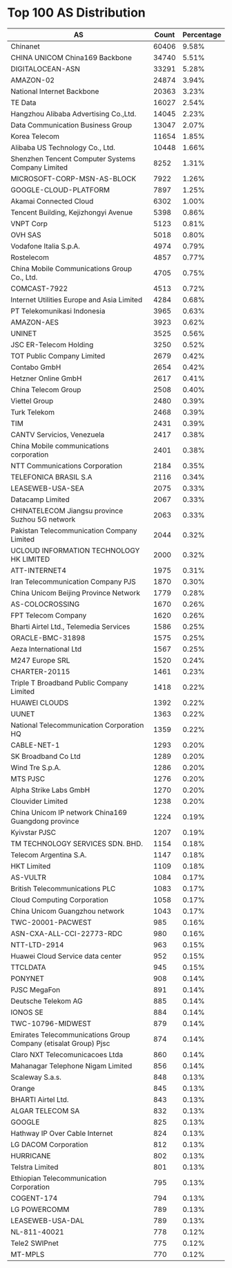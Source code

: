 # Top 100 AS Distribution
| AS | Count | Percentage |
|----|----|----|
| Chinanet | 60406 | 9.58% |
| CHINA UNICOM China169 Backbone | 34740 | 5.51% |
| DIGITALOCEAN-ASN | 33291 | 5.28% |
| AMAZON-02 | 24874 | 3.94% |
| National Internet Backbone | 20363 | 3.23% |
| TE Data | 16027 | 2.54% |
| Hangzhou Alibaba Advertising Co.,Ltd. | 14045 | 2.23% |
| Data Communication Business Group | 13047 | 2.07% |
| Korea Telecom | 11654 | 1.85% |
| Alibaba US Technology Co., Ltd. | 10448 | 1.66% |
| Shenzhen Tencent Computer Systems Company Limited | 8252 | 1.31% |
| MICROSOFT-CORP-MSN-AS-BLOCK | 7922 | 1.26% |
| GOOGLE-CLOUD-PLATFORM | 7897 | 1.25% |
| Akamai Connected Cloud | 6302 | 1.00% |
| Tencent Building, Kejizhongyi Avenue | 5398 | 0.86% |
| VNPT Corp | 5123 | 0.81% |
| OVH SAS | 5018 | 0.80% |
| Vodafone Italia S.p.A. | 4974 | 0.79% |
| Rostelecom | 4857 | 0.77% |
| China Mobile Communications Group Co., Ltd. | 4705 | 0.75% |
| COMCAST-7922 | 4513 | 0.72% |
| Internet Utilities Europe and Asia Limited | 4284 | 0.68% |
| PT Telekomunikasi Indonesia | 3965 | 0.63% |
| AMAZON-AES | 3923 | 0.62% |
| UNINET | 3525 | 0.56% |
| JSC ER-Telecom Holding | 3250 | 0.52% |
| TOT Public Company Limited | 2679 | 0.42% |
| Contabo GmbH | 2654 | 0.42% |
| Hetzner Online GmbH | 2617 | 0.41% |
| China Telecom Group | 2508 | 0.40% |
| Viettel Group | 2480 | 0.39% |
| Turk Telekom | 2468 | 0.39% |
| TIM | 2431 | 0.39% |
| CANTV Servicios, Venezuela | 2417 | 0.38% |
| China Mobile communications corporation | 2401 | 0.38% |
| NTT Communications Corporation | 2184 | 0.35% |
| TELEFONICA BRASIL S.A | 2116 | 0.34% |
| LEASEWEB-USA-SEA | 2075 | 0.33% |
| Datacamp Limited | 2067 | 0.33% |
| CHINATELECOM Jiangsu province Suzhou 5G network | 2063 | 0.33% |
| Pakistan Telecommunication Company Limited | 2044 | 0.32% |
| UCLOUD INFORMATION TECHNOLOGY HK LIMITED | 2000 | 0.32% |
| ATT-INTERNET4 | 1975 | 0.31% |
| Iran Telecommunication Company PJS | 1870 | 0.30% |
| China Unicom Beijing Province Network | 1779 | 0.28% |
| AS-COLOCROSSING | 1670 | 0.26% |
| FPT Telecom Company | 1620 | 0.26% |
| Bharti Airtel Ltd., Telemedia Services | 1586 | 0.25% |
| ORACLE-BMC-31898 | 1575 | 0.25% |
| Aeza International Ltd | 1567 | 0.25% |
| M247 Europe SRL | 1520 | 0.24% |
| CHARTER-20115 | 1461 | 0.23% |
| Triple T Broadband Public Company Limited | 1418 | 0.22% |
| HUAWEI CLOUDS | 1392 | 0.22% |
| UUNET | 1363 | 0.22% |
| National Telecommunication Corporation HQ | 1359 | 0.22% |
| CABLE-NET-1 | 1293 | 0.20% |
| SK Broadband Co Ltd | 1289 | 0.20% |
| Wind Tre S.p.A. | 1286 | 0.20% |
| MTS PJSC | 1276 | 0.20% |
| Alpha Strike Labs GmbH | 1270 | 0.20% |
| Clouvider Limited | 1238 | 0.20% |
| China Unicom IP network China169 Guangdong province | 1224 | 0.19% |
| Kyivstar PJSC | 1207 | 0.19% |
| TM TECHNOLOGY SERVICES SDN. BHD. | 1154 | 0.18% |
| Telecom Argentina S.A. | 1147 | 0.18% |
| HKT Limited | 1109 | 0.18% |
| AS-VULTR | 1084 | 0.17% |
| British Telecommunications PLC | 1083 | 0.17% |
| Cloud Computing Corporation | 1058 | 0.17% |
| China Unicom Guangzhou network | 1043 | 0.17% |
| TWC-20001-PACWEST | 985 | 0.16% |
| ASN-CXA-ALL-CCI-22773-RDC | 980 | 0.16% |
| NTT-LTD-2914 | 963 | 0.15% |
| Huawei Cloud Service data center | 952 | 0.15% |
| TTCLDATA | 945 | 0.15% |
| PONYNET | 908 | 0.14% |
| PJSC MegaFon | 891 | 0.14% |
| Deutsche Telekom AG | 885 | 0.14% |
| IONOS SE | 884 | 0.14% |
| TWC-10796-MIDWEST | 879 | 0.14% |
| Emirates Telecommunications Group Company (etisalat Group) Pjsc | 874 | 0.14% |
| Claro NXT Telecomunicacoes Ltda | 860 | 0.14% |
| Mahanagar Telephone Nigam Limited | 856 | 0.14% |
| Scaleway S.a.s. | 848 | 0.13% |
| Orange | 845 | 0.13% |
| BHARTI Airtel Ltd. | 843 | 0.13% |
| ALGAR TELECOM SA | 832 | 0.13% |
| GOOGLE | 825 | 0.13% |
| Hathway IP Over Cable Internet | 824 | 0.13% |
| LG DACOM Corporation | 812 | 0.13% |
| HURRICANE | 802 | 0.13% |
| Telstra Limited | 801 | 0.13% |
| Ethiopian Telecommunication Corporation | 795 | 0.13% |
| COGENT-174 | 794 | 0.13% |
| LG POWERCOMM | 789 | 0.13% |
| LEASEWEB-USA-DAL | 789 | 0.13% |
| NL-811-40021 | 778 | 0.12% |
| Tele2 SWIPnet | 775 | 0.12% |
| MT-MPLS | 770 | 0.12% |
